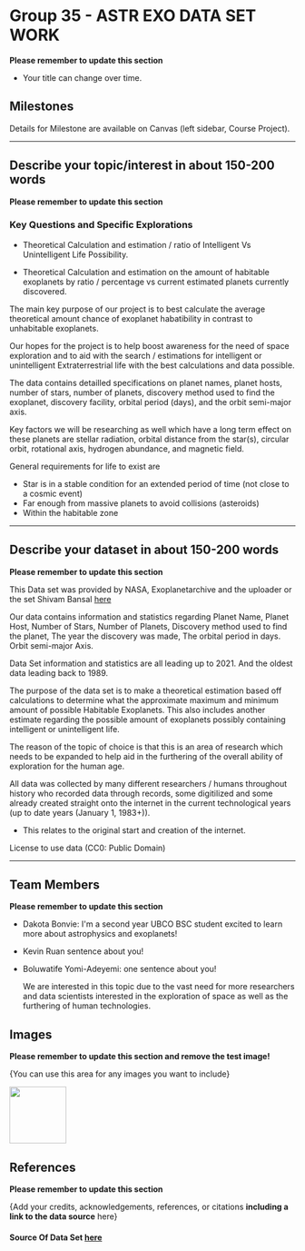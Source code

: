 # Group 35 - ASTR EXO DATA SET WORK

**Please remember to update this section**

- Your title can change over time.

## Milestones

Details for Milestone are available on Canvas (left sidebar, Course Project).

---

## Describe your topic/interest in about 150-200 words

**Please remember to update this section**


### Key Questions and Specific Explorations

- Theoretical Calculation and estimation / ratio of Intelligent Vs Unintelligent Life Possibility.

- Theoretical Calculation and estimation on the amount of habitable exoplanets by ratio / percentage vs current estimated planets currently discovered.

The main key purpose of our project is to best calculate the average theoretical amount chance of exoplanet habatibility in contrast to unhabitable exoplanets. 

Our hopes for the project is to help boost awareness for the need of space exploration and to aid with the search / estimations for intelligent or unintelligent Extraterrestrial life with the best calculations and data possible.

The data contains detailled specifications on planet names, planet  hosts, number of stars, number of planets, discovery method used to find the exoplanet, discovery facility, orbital period (days), and the orbit semi-major axis.

Key factors we will be researching as well which have a long term effect on these planets are stellar radiation, orbital distance from the star(s), circular orbit, rotational axis, hydrogen abundance, and magnetic field.

General requirements for life to exist are
- Star is in a stable condition for an extended period of time (not close to a cosmic event)
- Far enough from massive planets to avoid collisions (asteroids)
- Within the habitable zone


---

## Describe your dataset in about 150-200 words

**Please remember to update this section**


This Data set was provided by NASA, Exoplanetarchive and the uploader or the set Shivam Bansal [here](kaggle.com)

Our data contains information and statistics regarding Planet Name, Planet Host, Number of Stars, Number of Planets, Discovery method used to find the planet, The year the discovery was made, The orbital period in days. Orbit semi-major Axis. 

Data Set information and statistics are all leading up to 2021. And the oldest data leading back to 1989. 

The purpose of the data set is to make a theoretical estimation based off calculations to determine what the approximate maximum and minimum amount of possible Habitable Exoplanets. This also includes another estimate regarding the possible amount of exoplanets possibly containing intelligent or unintelligent life.

The reason of the topic of choice is that this is an area of research which needs to be expanded to help aid in the furthering of the overall ability of exploration for the human age.

All data was collected by many different researchers / humans throughout history who recorded data through records, some digitilized and some already created straight onto the internet in the current technological years (up to date years (January 1, 1983+)). 
- This relates to the original start and creation of the internet.

License to use data (CC0: Public Domain)

---



## Team Members

**Please remember to update this section**

- Dakota Bonvie: I'm a second year UBCO BSC student excited to learn more about astrophysics and exoplanets!
- Kevin Ruan sentence about you!
- Boluwatife Yomi-Adeyemi: one sentence about you!

    We are interested in this topic due to the vast need for more researchers and data scientists interested in the exploration of space as well as the furthering of human technologies.


## Images

**Please remember to update this section and remove the test image!**

{You can use this area for any images you want to include}

<img src ="" width="100px">

## References

**Please remember to update this section**

{Add your credits, acknowledgements, references, or citations **including a link to the data source** here}

#### Source Of Data Set [here](https://www.kaggle.com/datasets/shivamb/all-exoplanets-dataset?resource=download)

